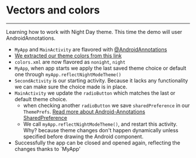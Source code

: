 # Vectors and colors
---------------------

Learning how to work with Night Day theme. This time the demo will user AndroidAnnotations.

* `MyApp` and `MainActivity` are flavored with [@AndroidAnnotations](https://github.com/androidannotations/androidannotations/)
* [We extracted our theme colors from this link](https://www.materialpalette.com/light-green/green)
* `colors.xml` are now flavored as `nonight`, `night` 
*  `MyApp`, when app starts we apply the last saved theme choice or default one through `myApp.reflectNightModeTheme()`
* `SecondActivity` is our starting activity. Because it lacks any functionality we can make sure the choice made is in place.
* `MainActivity` we update the `radioButton` which matches the last or default theme choice.
    * when checking another `radioButton` we save `sharedPreference` in our `ThemePrefs`. [Read more about Android-Annotations SharedPreference](https://github.com/androidannotations/androidannotations/wiki/SharedPreferencesHelpers) 
    * We call `myApp.reflectNightModeTheme()`, and restart this activity. Why? because theme changes don't happen dynamically unless specified before drawing the Android component.
* Successfully the app can be closed and opened again, reflecting the changes thanks to `MyApp'